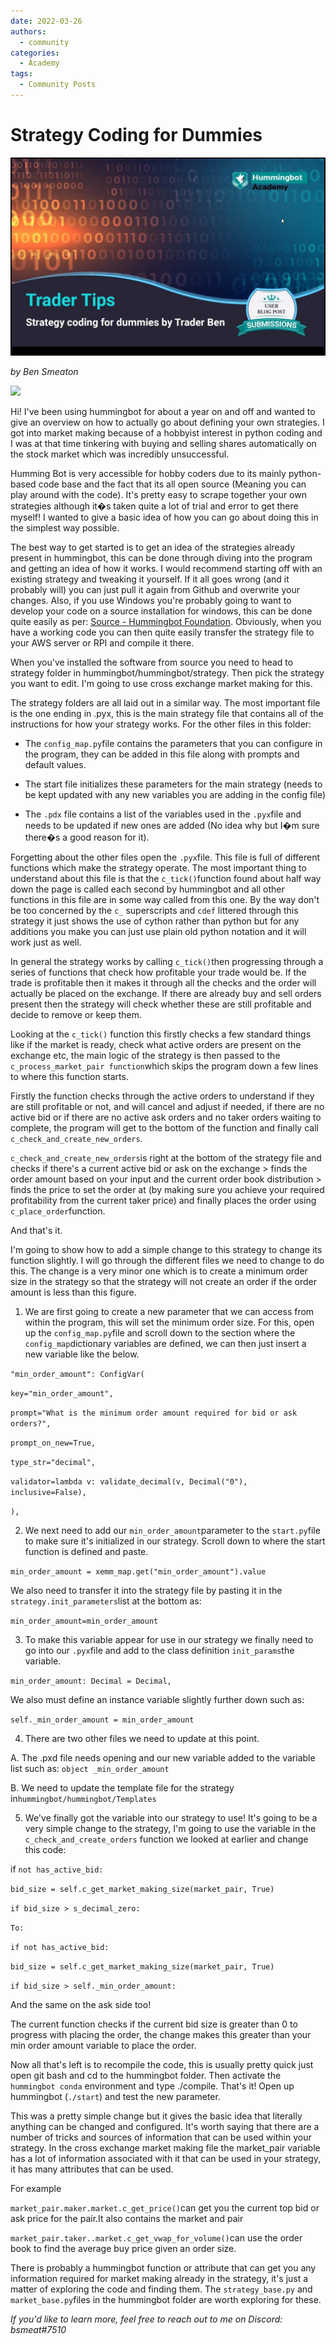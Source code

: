 ```yaml
---
date: 2022-03-26
authors:
  - community
categories:
  - Academy
tags:
  - Community Posts
---
```


# Strategy Coding for Dummies

![cover](image_2.jpg)

*by Ben Smeaton*

![](https://blog.hummingbot.org/content/images/2022/09/makeameme.webp)

Hi! I've been using hummingbot for about a year on and off and wanted to give an overview on how to actually go about defining your own strategies. I got into market making because of a hobbyist interest in python coding and I was at that time tinkering with buying and selling shares automatically on the stock market which was incredibly unsuccessful.

Humming Bot is very accessible for hobby coders due to its mainly python-based code base and the fact that its all open source (Meaning you can play around with the code). It's pretty easy to scrape together your own strategies although it�s taken quite a lot of trial and error to get there myself! I wanted to give a basic idea of how you can go about doing this in the simplest way possible.

<!-- more -->

The best way to get started is to get an idea of the strategies already present in hummingbot, this can be done through diving into the program and getting an idea of how it works. I would recommend starting off with an existing strategy and tweaking it yourself. If it all goes wrong (and it probably will) you can just pull it again from Github and overwrite your changes. Also, if you use Windows you're probably going to want to develop your code on a source installation for windows, this can be done quite easily as per: [Source - Hummingbot Foundation](/installation/source/index.md). Obviously, when you have a working code you can then quite easily transfer the strategy file to your AWS server or RPI and compile it there.

When you've installed the software from source you need to head to strategy folder in hummingbot/hummingbot/strategy. Then pick the strategy you want to edit. I'm going to use cross exchange market making for this.


The strategy folders are all laid out in a similar way. The most important file is the one ending in .pyx, this is the main strategy file that contains all of the instructions for how your strategy works. For the other files in this folder:

- The `config_map.py`file contains the parameters that you can configure in the program, they can be added in this file along with prompts and default values.

- The start file initializes these parameters for the main strategy (needs to be kept updated with any new variables you are adding in the config file)

- The `.pdx` file contains a list of the variables used in the `.pyx`file and needs to be updated if new ones are added (No idea why but I�m sure there�s a good reason for it).

Forgetting about the other files open the `.pyx`file. This file is full of different functions which make the strategy operate. The most important thing to understand about this file is that the `c_tick()`function found about half way down the page is called each second by hummingbot and all other functions in this file are in some way called from this one. By the way don't be too concerned by the `c_` superscripts and `cdef` littered through this strategy it just shows the use of cython rather than python but for any additions you make you can just use plain old python notation and it will work just as well.

In general the strategy works by calling `c_tick()`then progressing through a series of functions that check how profitable your trade would be. If the trade is profitable then it makes it through all the checks and the order will actually be placed on the exchange. If there are already buy and sell orders present then the strategy will check whether these are still profitable and decide to remove or keep them.

Looking at the `c_tick()` function this firstly checks a few standard things like if the market is ready, check what active orders are present on the exchange etc, the main logic of the strategy is then passed to the `c_process_market_pair function`which skips the program down a few lines to where this function starts.

Firstly the function checks through the active orders to understand if they are still profitable or not, and will cancel and adjust if needed, if there are no active bid or if there are no active ask orders and no taker orders waiting to complete, the program will get to the bottom of the function and finally call `c_check_and_create_new_orders`.

`c_check_and_create_new_orders`is right at the bottom of the strategy file and checks if there's a current active bid or ask on the exchange > finds the order amount based on your input and the current order book distribution > finds the price to set the order at (by making sure you achieve your required profitability from the current taker price) and finally places the order using `c_place_order`function.

And that's it.

I'm going to show how to add a simple change to this strategy to change its function slightly. I will go through the different files we need to change to do this. The change is a very minor one which is to create a minimum order size in the strategy so that the strategy will not create an order if the order amount is less than this figure.

1. We are first going to create a new parameter that we can access from within the program, this will set the minimum order size. For this, open up the `config_map.py`file and scroll down to the section where the `config_map`dictionary variables are defined, we can then just insert a new variable like the below.

`"min_order_amount": ConfigVar(`

`key="min_order_amount",`

`prompt="What is the minimum order amount required for bid or ask orders?",`

`prompt_on_new=True,`

`type_str="decimal",`

`validator=lambda v: validate_decimal(v, Decimal("0"), inclusive=False),`

`),`

2. We next need to add our `min_order_amount`parameter to the `start.py`file to make sure it's initialized in our strategy. Scroll down to where the start function is defined and paste.

`min_order_amount = xemm_map.get("min_order_amount").value`

We also need to transfer it into the strategy file by pasting it in the `strategy.init_parameters`list at the bottom as:

`min_order_amount=min_order_amount`

3. To make this variable appear for use in our strategy we finally need to go into our `.pyx`file and add to the class definition `init_params`the variable.

`min_order_amount: Decimal = Decimal,`

We also must define an instance variable slightly further down such as:

`self._min_order_amount = min_order_amount`

4. There are two other files we need to update at this point.

A. The .pxd file needs opening and our new variable added to the variable list such as: `object _min_order_amount`

B. We need to update the template file for the strategy in`hummingbot/hummingbot/Templates`

5. We've finally got the variable into our strategy to use! It's going to be a very simple change to the strategy, I'm going to use the variable in the `c_check_and_create_orders` function we looked at earlier and change this code:

if `not has_active_bid:`

`bid_size = self.c_get_market_making_size(market_pair, True)`

`if bid_size > s_decimal_zero:`

`To:`

`if not has_active_bid:`

`bid_size = self.c_get_market_making_size(market_pair, True)`

`if bid_size > self._min_order_amount:`

And the same on the ask side too!

The current function checks if the current bid size is greater than 0 to progress with placing the order, the change makes this greater than your min order amount variable to place the order.

Now all that's left is to recompile the code, this is usually pretty quick just open git bash and cd to the hummingbot folder. Then activate the `hummingbot conda` environment and type ./compile. That's it! Open up hummingbot (`./start`) and test the new parameter.

This was a pretty simple change but it gives the basic idea that literally anything can be changed and configured. It's worth saying that there are a number of tricks and sources of information that can be used within your strategy. In the cross exchange market making file the market\_pair variable has a lot of information associated with it that can be used in your strategy, it has many attributes that can be used.

For example

`market_pair.maker.market.c_get_price()`can get you the current top bid or ask price for the pair.It also contains the market and pair

`market_pair.taker..market.c_get_vwap_for_volume()`can use the order book to find the average buy price given an order size.

There is probably a hummingbot function or attribute that can get you any information required for market making already in the strategy, it's just a matter of exploring the code and finding them. The `strategy_base.py` and `market_base.py`files in the hummingbot folder are worth exploring for these.

*If you'd like to learn more, feel free to reach out to me on Discord: bsmeat#7510*


